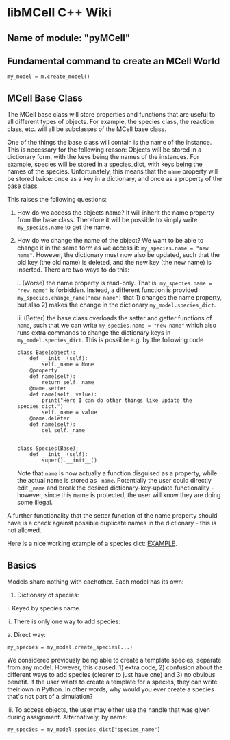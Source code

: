 # libMCell C++ Wiki

## Name of module: "pyMCell"

## Fundamental command to create an MCell World

```
my_model = m.create_model()
```

## MCell Base Class

The MCell base class will store properties and functions that are useful to all different types of objects. For example, the species class, the reaction class, etc. will all be subclasses of the MCell base class.

One of the things the base class will contain is the name of the instance. This is necessary for the following reason:
Objects will be stored in a dictionary form, with the keys being the names of the instances. For example, species will be stored in a species_dict, with keys being the names of the species. Unfortunately, this means that the `name` property will be stored twice: once as a key in a dictionary, and once as a property of the base class.

This raises the following questions:

1. How do we access the objects name? It will inherit the name property from the base class. Therefore it will be possible to simply write `my_species.name` to get the name.

2. How do we change the name of the object? We want to be able to change it in the same form as we access it: `my_species.name = "new name"`. However, the dictionary must now also be updated, such that the old key (the old name) is deleted, and the new key (the new name) is inserted. There are two ways to do this:

	i. (Worse) the name property is read-only. That is, `my_species.name = "new name"` is forbidden. Instead, a different function is provided `my_species.change_name("new name")` that 1) changes the name property, but also 2) makes the change in the dictionary `my_model.species_dict`.

	ii. (Better) the base class overloads the setter and getter functions of `name`, such that we can write `my_species.name = "new name"` which also runs extra commands to change the dictionary keys in `my_model.species_dict`. This is possible e.g. by the following code
	```
	class Base(object):
	    def __init__(self):
	        self._name = None
	    @property
	    def name(self):
	        return self._name
	    @name.setter
	    def name(self, value):
	        print("Here I can do other things like update the species_dict.")
	        self._name = value
	    @name.deleter
	    def name(self):
	        del self._name


	class Species(Base):
	    def __init__(self):
	        super().__init__()
	```
	Note that `name` is now actually a function disguised as a property, while the actual name is stored as `_name`. Potentially the user could directly edit `_name` and break the desired dictionary-key-update functionality - however, since this name is protected, the user will know they are doing some illegal.

A further functionality that the setter function of the name property should have is a check against possible duplicate names in the dictionary - this is not allowed.

Here is a nice working example of a species dict: [EXAMPLE](https://github.com/mcellteam/libMCellPP/blob/master/api_prototype/oliver/test_1_unbounded_diffusion.py).

## Basics

Models share nothing with eachother. Each model has its own:

1. Dictionary of species:

 i. Keyed by species name.

 ii. There is only one way to add species:
	
  a. Direct way:	
  ```
  my_species = my_model.create_species(...)
  ```
  We considered previously being able to create a template species, separate from any model. However, this caused: 1) extra code, 2) confusion about the different ways to add species (clearer to just have one) and 3) no obvious benefit. If the user wants to create a template for a species, they can write their own in Python. In other words, why would you ever create a species that's not part of a simulation?
		
 iii. To access objects, the user may either use the handle that was given during assignment. Alternatively, by name:
 ```
 my_species = my_model.species_dict["species_name"]
 ```




